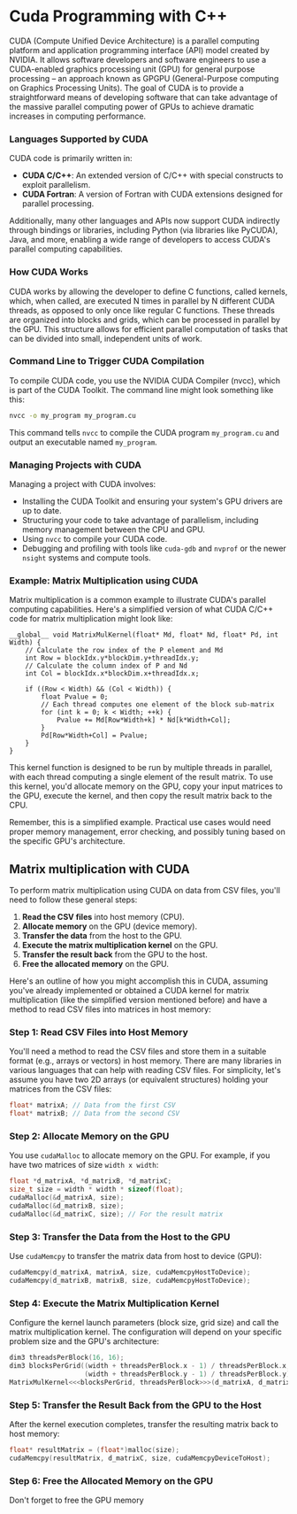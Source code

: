 # Cuda Programming with C++

CUDA (Compute Unified Device Architecture) is a parallel computing platform and
application programming interface (API) model created by NVIDIA. It allows
software developers and software engineers to use a CUDA-enabled graphics
processing unit (GPU) for general purpose processing – an approach known as
GPGPU (General-Purpose computing on Graphics Processing Units). The goal of CUDA
is to provide a straightforward means of developing software that can take
advantage of the massive parallel computing power of GPUs to achieve dramatic
increases in computing performance.

### Languages Supported by CUDA

CUDA code is primarily written in:
- **CUDA C/C++**: An extended version of C/C++ with special constructs to
  exploit parallelism.
- **CUDA Fortran**: A version of Fortran with CUDA extensions designed for
  parallel processing.

Additionally, many other languages and APIs now support CUDA indirectly through
bindings or libraries, including Python (via libraries like PyCUDA), Java, and
more, enabling a wide range of developers to access CUDA's parallel computing
capabilities.

### How CUDA Works

CUDA works by allowing the developer to define C functions, called kernels,
which, when called, are executed N times in parallel by N different CUDA
threads, as opposed to only once like regular C functions. These threads are
organized into blocks and grids, which can be processed in parallel by the GPU.
This structure allows for efficient parallel computation of tasks that can be
divided into small, independent units of work.

### Command Line to Trigger CUDA Compilation

To compile CUDA code, you use the NVIDIA CUDA Compiler (nvcc), which is part of
the CUDA Toolkit. The command line might look something like this:

```sh
nvcc -o my_program my_program.cu
```

This command tells `nvcc` to compile the CUDA program `my_program.cu` and output
an executable named `my_program`.

### Managing Projects with CUDA

Managing a project with CUDA involves:
- Installing the CUDA Toolkit and ensuring your system's GPU drivers are up to
  date.
- Structuring your code to take advantage of parallelism, including memory
  management between the CPU and GPU.
- Using `nvcc` to compile your CUDA code.
- Debugging and profiling with tools like `cuda-gdb` and `nvprof` or the newer
  `nsight` systems and compute tools.

### Example: Matrix Multiplication using CUDA

Matrix multiplication is a common example to illustrate CUDA's parallel
computing capabilities. Here's a simplified version of what CUDA C/C++ code for
matrix multiplication might look like:

```cuda
__global__ void MatrixMulKernel(float* Md, float* Nd, float* Pd, int Width) {
    // Calculate the row index of the P element and Md
    int Row = blockIdx.y*blockDim.y+threadIdx.y;
    // Calculate the column index of P and Nd
    int Col = blockIdx.x*blockDim.x+threadIdx.x;

    if ((Row < Width) && (Col < Width)) {
        float Pvalue = 0;
        // Each thread computes one element of the block sub-matrix
        for (int k = 0; k < Width; ++k) {
            Pvalue += Md[Row*Width+k] * Nd[k*Width+Col];
        }
        Pd[Row*Width+Col] = Pvalue;
    }
}
```

This kernel function is designed to be run by multiple threads in parallel, with
each thread computing a single element of the result matrix. To use this kernel,
you'd allocate memory on the GPU, copy your input matrices to the GPU, execute
the kernel, and then copy the result matrix back to the CPU.

Remember, this is a simplified example. Practical use cases would need proper
memory management, error checking, and possibly tuning based on the specific
GPU's architecture.

## Matrix multiplication with CUDA

To perform matrix multiplication using CUDA on data from CSV files, you'll need to follow these general steps:

1. **Read the CSV files** into host memory (CPU).
2. **Allocate memory** on the GPU (device memory).
3. **Transfer the data** from the host to the GPU.
4. **Execute the matrix multiplication kernel** on the GPU.
5. **Transfer the result back** from the GPU to the host.
6. **Free the allocated memory** on the GPU.

Here's an outline of how you might accomplish this in CUDA, assuming you've
already implemented or obtained a CUDA kernel for matrix multiplication (like
the simplified version mentioned before) and have a method to read CSV files
into matrices in host memory:

### Step 1: Read CSV Files into Host Memory

You'll need a method to read the CSV files and store them in a suitable format
(e.g., arrays or vectors) in host memory. There are many libraries in various
languages that can help with reading CSV files. For simplicity, let's assume you
have two 2D arrays (or equivalent structures) holding your matrices from the CSV
files:

```c
float* matrixA; // Data from the first CSV
float* matrixB; // Data from the second CSV
```

### Step 2: Allocate Memory on the GPU

You use `cudaMalloc` to allocate memory on the GPU. For example, if you have two matrices of size `width x width`:

```c
float *d_matrixA, *d_matrixB, *d_matrixC;
size_t size = width * width * sizeof(float);
cudaMalloc(&d_matrixA, size);
cudaMalloc(&d_matrixB, size);
cudaMalloc(&d_matrixC, size); // For the result matrix
```

### Step 3: Transfer the Data from the Host to the GPU

Use `cudaMemcpy` to transfer the matrix data from host to device (GPU):

```c
cudaMemcpy(d_matrixA, matrixA, size, cudaMemcpyHostToDevice);
cudaMemcpy(d_matrixB, matrixB, size, cudaMemcpyHostToDevice);
```

### Step 4: Execute the Matrix Multiplication Kernel

Configure the kernel launch parameters (block size, grid size) and call the
matrix multiplication kernel. The configuration will depend on your specific
problem size and the GPU's architecture:

```c
dim3 threadsPerBlock(16, 16);
dim3 blocksPerGrid((width + threadsPerBlock.x - 1) / threadsPerBlock.x,
                   (width + threadsPerBlock.y - 1) / threadsPerBlock.y);
MatrixMulKernel<<<blocksPerGrid, threadsPerBlock>>>(d_matrixA, d_matrixB, d_matrixC, width);
```

### Step 5: Transfer the Result Back from the GPU to the Host

After the kernel execution completes, transfer the resulting matrix back to host memory:

```c
float* resultMatrix = (float*)malloc(size);
cudaMemcpy(resultMatrix, d_matrixC, size, cudaMemcpyDeviceToHost);
```

### Step 6: Free the Allocated Memory on the GPU

Don't forget to free the GPU memory

